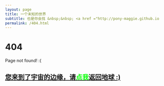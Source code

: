 ```yaml
---
layout: page
title: 一个未知的世界
subtitle: 也是你会找 &nbsp;&nbsp; <a href ="http://pony-maggie.github.io/arch.html">架构</a>&nbsp;&nbsp; <a href ="http://www.macheng.net/open-source.html">开源项目</a>&nbsp;&nbsp; <a href ="http://pony-maggie.github.io/python-data.html">python</a>
permalink: /404.html
---
```


# 404

Page not found! :(

<h2><a href="http://www.machengyu.net/archives.html">您来到了宇宙的边缘，请<span style="color:#00FF00">点我</span>返回地球 :)</a></h2>
